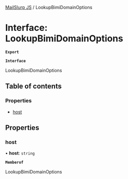 [MailSlurp JS](../README.md) / LookupBimiDomainOptions

# Interface: LookupBimiDomainOptions

**`Export`**

**`Interface`**

LookupBimiDomainOptions

## Table of contents

### Properties

- [host](LookupBimiDomainOptions.md#host)

## Properties

### host

• **host**: `string`

**`Memberof`**

LookupBimiDomainOptions
